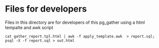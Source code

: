 # Files for developers
Files in this directory are for developers of this pg_gather using  a html tempalte and awk script

```
cat gather_report.tpl.html | awk -f apply_template.awk  > report.sql; psql -X -f report.sql > out.html

```
